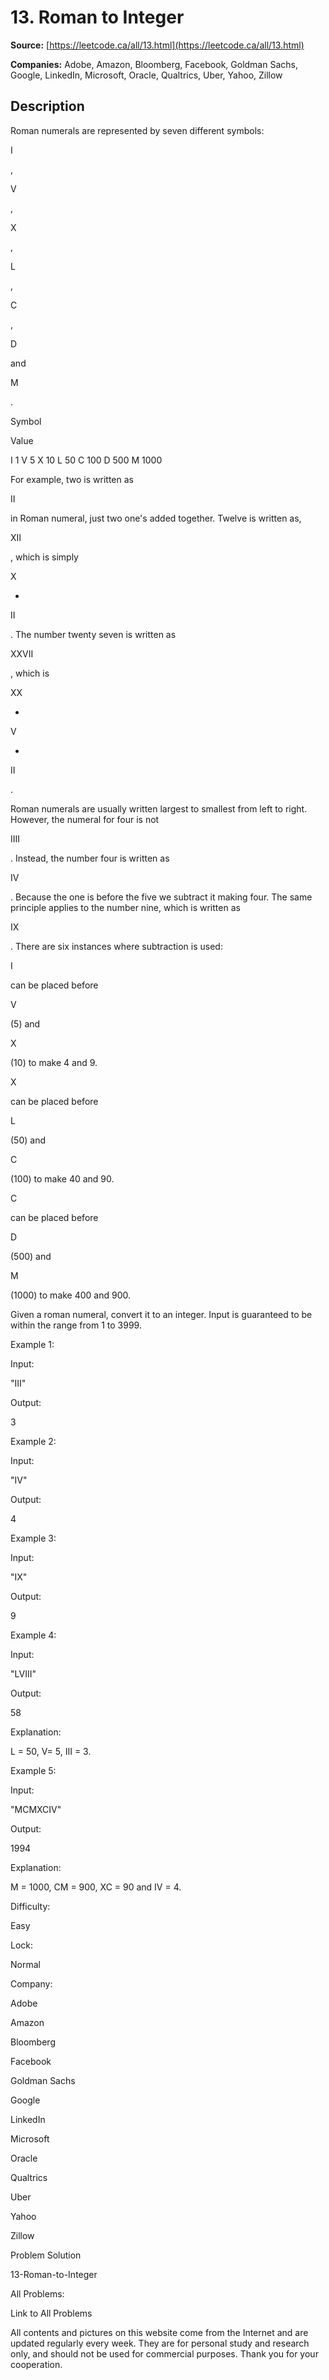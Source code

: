 # 13. Roman to Integer

**Source:** [https://leetcode.ca/all/13.html](https://leetcode.ca/all/13.html)

**Companies:** Adobe, Amazon, Bloomberg, Facebook, Goldman Sachs, Google, LinkedIn, Microsoft, Oracle, Qualtrics, Uber, Yahoo, Zillow

## Description

Roman numerals are represented by seven different symbols:

I

,

V

,

X

,

L

,

C

,

D

and

M

.

Symbol

Value

I             1
V             5
X             10
L             50
C             100
D             500
M             1000

For example, two is written as

II

in Roman numeral, just two one's
        added together. Twelve is written as,

XII

, which is simply

X

+

II

. The number twenty seven is written as

XXVII

, which is

XX

+

V

+

II

.

Roman numerals are usually written largest to smallest from left to right. However, the
        numeral for four is not

IIII

. Instead, the number four is written as

IV

. Because the one is before the five we subtract it making four. The same
        principle applies to the number nine, which is written as

IX

. There are six
        instances where subtraction is used:

I

can be placed before

V

(5) and

X

(10) to make 4
            and 9.

X

can be placed before

L

(50) and

C

(100) to make
            40 and 90.

C

can be placed before

D

(500) and

M

(1000) to
            make 400 and 900.

Given a roman numeral, convert it to an integer. Input is guaranteed to be within the range
        from 1 to 3999.

Example 1:

Input:

"III"

Output:

3

Example 2:

Input:

"IV"

Output:

4

Example 3:

Input:

"IX"

Output:

9

Example 4:

Input:

"LVIII"

Output:

58

Explanation:

L = 50, V= 5, III = 3.

Example 5:

Input:

"MCMXCIV"

Output:

1994

Explanation:

M = 1000, CM = 900, XC = 90 and IV = 4.

Difficulty:

Easy

Lock:

Normal

Company:

Adobe

Amazon

Bloomberg

Facebook

Goldman Sachs

Google

LinkedIn

Microsoft

Oracle

Qualtrics

Uber

Yahoo

Zillow

Problem Solution

13-Roman-to-Integer

All Problems:

Link to All Problems

All contents and pictures on this website come from the Internet and are updated regularly every week. They are for personal study and research only, and should not be used for commercial purposes. Thank you for your cooperation.

